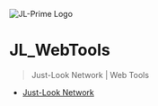 ![JL-Prime Logo](https://cdn.discordapp.com/attachments/641639752600256544/647405408960380929/Logo_w_Text_Dark.png)

# JL_WebTools

> Just-Look Network | Web Tools

-   [Just-Look Network](https://just-look.net)
